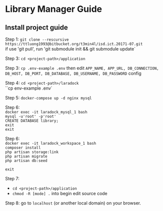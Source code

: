 # Library Manager Guide
## Install project guide

Step 1: `git clone --rescursive https://ttluong1993@bitbucket.org/t3min4l/isd.ict.20171-07.git`<br>
	if use 'git pull', run 'git submodule init && git submodule update`<br>

Step 3: `cd <project-path>/application`<br>

Step 3: `cp .env-example .env` then edit `APP_NAME, APP_URL, DB_CONNECTION, DB_HOST, DB_PORT, DB_DATABASE, DB_USERNAME, DB_PASSWORD` config<br>

Step 4: `cd <project-path>/laradock`<br>
	``cp env-example .env`<br>

Step 5: `docker-compose up -d nginx mysql`<br>

Step 6:<br>
`docker exec -it laradock_mysql_1 bash`<br>
`mysql -u'root' -p'root'`<br>
`CREATE DATABASE library;`<br>
`exit`<br>
`exit`<br>

Step 6:<br>
`docker exec -it laradock_workspace_1 bash`<br>
`composer install`<br>
`php artisan storage:link`<br>
`php artisan migrate`<br>
`php artisan db:seed`<br>

`exit`<br>

Step 7:<br>
* `cd <project-path>/application`<br>
* `chmod -R [mode] .` into begin edit source code<br>

Step 8: go to `localhost` (or another local domain) on your browser.